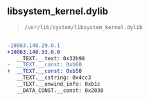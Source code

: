 ## libsystem_kernel.dylib

> `/usr/lib/system/libsystem_kernel.dylib`

```diff

-10063.140.29.0.1
+10063.140.33.0.0
   __TEXT.__text: 0x32b98
-  __TEXT.__const: 0xb60
+  __TEXT.__const: 0xb50
   __TEXT.__cstring: 0x4cc3
   __TEXT.__unwind_info: 0xb1c
   __DATA_CONST.__const: 0x2030

```
